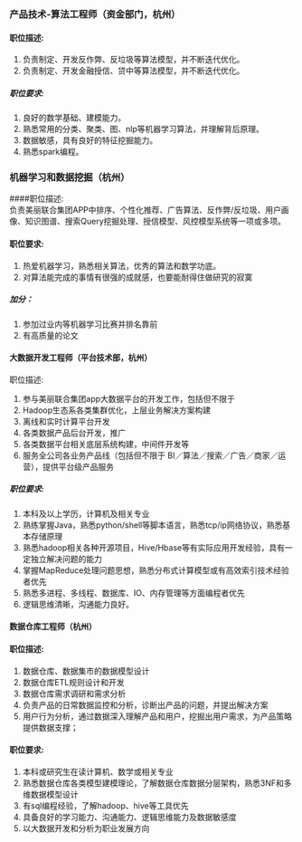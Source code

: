 ### 产品技术-算法工程师（资金部门，杭州）

#### 职位描述:

1. 负责制定、开发反作弊、反垃圾等算法模型，并不断迭代优化。
2. 负责制定、开发金融授信、贷中等算法模型，并不断迭代优化。

##### 职位要求:
1. 良好的数学基础、建模能力。
2. 熟悉常用的分类、聚类、图、nlp等机器学习算法，并理解背后原理。
3. 数据敏感，具有良好的特征挖掘能力。
4. 熟悉spark编程。


### 机器学习和数据挖掘（杭州）
####职位描述:  	
负责美丽联合集团APP中排序、个性化推荐、广告算法、反作弊/反垃圾、用户画像、知识图谱、搜索Query挖掘处理、授信模型、风控模型系统等一项或多项。

#### 职位要求:		
1. 热爱机器学习，熟悉相关算法，优秀的算法和数学功底。	
2. 对算法能完成的事情有很强的成就感，也要能耐得住做研究的寂寞

##### 加分：
1. 参加过业内等机器学习比赛并排名靠前	
2. 有高质量的论文


#### 大数据开发工程师（平台技术部，杭州）
职位描述:

1. 参与美丽联合集团app大数据平台的开发工作，包括但不限于 
2. Hadoop生态系各类集群优化，上层业务解决方案构建 
3. 离线和实时计算平台开发 
4. 各类数据产品后台开发，推广 
5. 各类数据平台相关底层系统构建，中间件开发等 
6. 服务全公司各业务产品线（包括但不限于 BI／算法／搜索／广告／商家／运营），提供平台级产品服务


##### 职位要求:

1. 本科及以上学历，计算机及相关专业 
2. 熟练掌握Java，熟悉python/shell等脚本语言，熟悉tcp/ip网络协议，熟悉基本存储原理 
3. 熟悉hadoop相关各种开源项目，Hive/Hbase等有实际应用开发经验，具有一定独立解决问题的能力 
4. 掌握MapReduce处理问题思想，熟悉分布式计算模型或有高效索引技术经验者优先 
5. 熟悉多进程、多线程、数据库、IO、内存管理等方面编程者优先 
6. 逻辑思维清晰，沟通能力良好。


#### 数据仓库工程师（杭州）

#### 职位描述:
1. 数据仓库、数据集市的数据模型设计
2. 数据仓库ETL规则设计和开发 
3. 数据仓库需求调研和需求分析
4. 负责产品的日常数据监控和分析，诊断出产品的问题，并提出解决方案
5. 用户行为分析，通过数据深入理解产品和用户，挖掘出用户需求，为产品策略提供数据支撑；

#### 职位要求:

1. 本科或研究生在读计算机、数学或相关专业
2. 熟悉数据仓库各类模型建模理论，了解数据仓库数据分层架构，熟悉3NF和多维数据模型设计 
3. 有sql编程经验，了解hadoop、hive等工具优先
4. 具备良好的学习能力、沟通能力、逻辑思维能力及数据敏感度
5. 以大数据开发和分析为职业发展方向